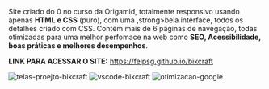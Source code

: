 Site criado do 0 no curso da Origamid, totalmente responsivo usando apenas <strong>HTML e CSS</strong> (puro), com uma ,strong>bela interface</strong>, todos os detalhes criado com CSS. Contém mais de 6 páginas de navegação, todas otimizadas para uma melhor perfomace na web como <strong>SEO, Acessibilidade, boas práticas e melhores desempenhos</strong>.

<strong>LINK PARA ACESSAR O SITE:</strong> https://felpsg.github.io/bikcraft

![telas-proejto-bikcraft](https://user-images.githubusercontent.com/75172718/170904809-a584cf96-5c66-46d2-95dc-f7e1414ff7c0.jpg)
![vscode-bikcraft](https://user-images.githubusercontent.com/75172718/170904810-65f06a74-7160-4544-8a26-7ab7ff8e9e98.jpg)
![otimizacao-google](https://user-images.githubusercontent.com/75172718/170904803-72d1606e-9228-4c79-840d-84c88feabec3.jpg)
